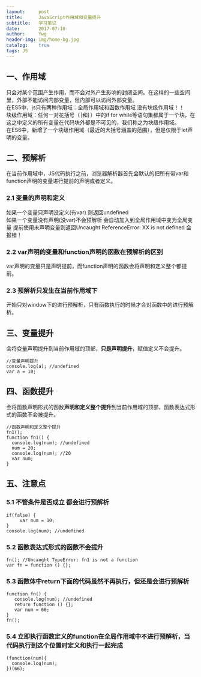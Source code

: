 ```yaml
---
layout:     post
title:      JavaScript作用域和变量提升
subtitle:   学习笔记 
date:       2017-07-10
author:     Ywg
header-img: img/home-bg.jpg
catalog:    true
tags: JS
---
```

## 一、作用域 
只会对某个范围产生作用，而不会对外产生影响的封闭空间。在这样的一些空间里，外部不能访问内部变量，但内部可以访问外部变量。<br>
在ES5中，js只有两种作用域：全局作用域和函数作用域 没有块级作用域！！<br>
块级作用域：任何一对花括号（｛和｝）中的if for while等语句集都属于一个块，在这之中定义的所有变量在代码块外都是不可见的，我们称之为块级作用域。   <br> 
在ES6中，新增了一个块级作用域（最近的大括号涵盖的范围），但是仅限于let声明的变量。

## 二、预解析
在当前作用域中，JS代码执行之前，浏览器解析器首先会默认的把所有带var和function声明的变量进行提前的声明或者定义。

### 2.1 变量的声明和定义
如果一个变量只声明没定义(有var) 则返回undefined <br>
如果一个变量没有声明(没var)不会预解析 会自动加入到全局作用域中变为全局变量 提前使用未声明变量则返回Uncaught ReferenceError: XX is not defined 会报错！
 
### 2.2 var声明的变量和function声明的函数在预解析的区别
var声明的变量只是声明提前，而function声明的函数会将声明和定义整个都提前。

### 2.3 预解析只发生在当前作用域下
开始只对window下的进行预解析，只有函数执行的时候才会对函数中的进行预解析。 
             
## 三、变量提升
会将变量声明提升到当前作用域的顶部，**只是声明提升**，赋值定义不会提升。 
```
//变量声明提升
console.log(a); //undefined
var a = 10;
```

## 四、函数提升
会将函数声明形式的函数**声明和定义整个提升**到当前作用域的顶部，函数表达式形式的函数不会被提升。

``` 
//函数声明和定义整个提升
fn1();
function fn1() {
  console.log(num); //undefined
  num = 20;
  console.log(num); //20
  var num;
}
```  

## 五、注意点

### 5.1 不管条件是否成立 都会进行预解析

``` 
if(false) {
	 var num = 10;
}
console.log(num); //undefined
``` 
	
### 5.2 函数表达式形式的函数不会提升

``` 
fn(); //Uncaught TypeError: fn1 is not a function
var fn = function () {};
``` 

### 5.3 函数体中return下面的代码虽然不再执行，但还是会进行预解析
	
``` 
function fn() {
   console.log(num); //undefined
   return function () {};
   var num = 66;
}
fn();
``` 

### 5.4 立即执行函数定义的function在全局作用域中不进行预解析，当代码执行到这个位置时定义和执行一起完成
``` 
(function(num){
  console.log(num);
})(66);
``` 
